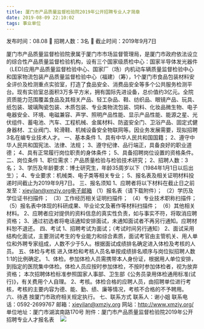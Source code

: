```yaml
---
title: 厦门市产品质量监督检验院2019年公开招聘专业人才简章
date: 2019-08-09 22:10:02
tags: 事业单位
---
```

发布时间：08.08   🌟   招聘人数：3名   🌈   截止时间：2019年9月7日
<!-- more -->
厦门市产品质量监督检验院隶属于厦门市市场监督管理局，是厦门市政府依法设立的综合性产品质量监督检验机构，设有三个国家级质检中心：国家半导体发光器件（LED)应用产品质量监督检验中心、国家厂（场）内机动车辆质量监督检验中心和国家物流包装产品质量监督检验中心（福建）（筹），1个厦门市食品包装材料安全评价及检测重点实验室，打造了食品安全、消费品安全等多个公共服务检测平台。现有实验室总面积3万多平方米，拥有国际先进设备，总价值约3亿元。全院资质能力范围覆盖食品及其相关产品、轻工杂品、鞋、纺织品、眼镜产品、玩具、纸包装、玻璃陶瓷包装、木质包装、专业类物流包装、饲料、化妆品微生物、电子电器安全、环境、电磁兼容、声学、照明产品性能、显示产品性能、能源之星、光伏组件、蓄电池、汽车、工程机械、金属材料、防盗安全门、卫浴产品、固定式健身器材、工业阀门、轮滑鞋、机械设备安全物联网等。因业务发展需要，现拟招聘3名在编专业技术人才。
一、基本条件
1、具有中华人民共和国国籍；
2、遵守中华人民共和国宪法、法律、法规；
3、遵守纪律、品行端正，具备良好的职业道德；
4、具有正常履行岗位职责的身体条件；
5、具备招聘岗位设置的资格条件。
二、岗位条件
1、职位需求：产品质量检验与检验技术研究；
2、招聘人数：3名；
3、学历及年龄要求：博士研究生，年龄35周岁以下（1984年1月1日以后出生）；
4、专业要求：机械类、电子类等相关专业；
5、报名表及相关证明材料投递时间截止为2019年9月7日。
三、报名须知
1、应聘者将以下材料在截止日之前发至：xieyilan@xmzjy.org电子邮箱
（1）报名表（请下载附件）；
（2）学历及学位证书扫描件；
（3）工作经历相关证明扫描件；
（4）专业技术职称扫描件；
（5）报名表中体现的科研成果、毕业论文及著作等材料扫描件；
（6）其他相关材料。
2、应聘者应对提供的资料信息的真实性负责，如与事实不符，将取消应聘资格；
3、通过初选者将电话通知安排面试，未通知面试者不再另行通知。应聘材料恕不退还。
四、考试
1、招聘考试为面试；（考试时间另行通知）
2、面试采用结构化面试，主要测试考生的专业能力和综合素质，面试考官由主管机关、用人单位和外聘专家组成，人数不少于5人。根据面试成绩排名确定进入体检及考核的人员。
五、体检与考核
进入体检和考核人员名单按成绩排名顺序与岗位拟招聘人数1:1的比例确定。
1、体检。参加体检人员需携带本人身份证，根据用人单位安排，到指定的医院集中体检。体检人员应按时参加体检，不按时参加体检者，视为放弃资格；
本次招聘体检标准参照国家人事部、卫生部《公务员录用体检通用标准(试行)》，有关费用个人自理。
2、考核。体检合格的应聘人员，由招聘单位进行考核，考核的主要内容为德、能、勤、绩、廉等情况，考核不合格的不予聘用。
六、待遇
按厦门市政府相关规定执行。
七、联系方式
联系人：谢小姐
联系电话：0592-2699767
邮箱：xieyilan@xmzjy.org
网站：http://www.xmzjy.org/
单位地址：厦门市湖滨南路170号
附件：厦门市产品质量监督检验院2019年公开招聘专业人才报名表
 
 ![](https://cdn.weiweiblog.cn/20181015134814.png)